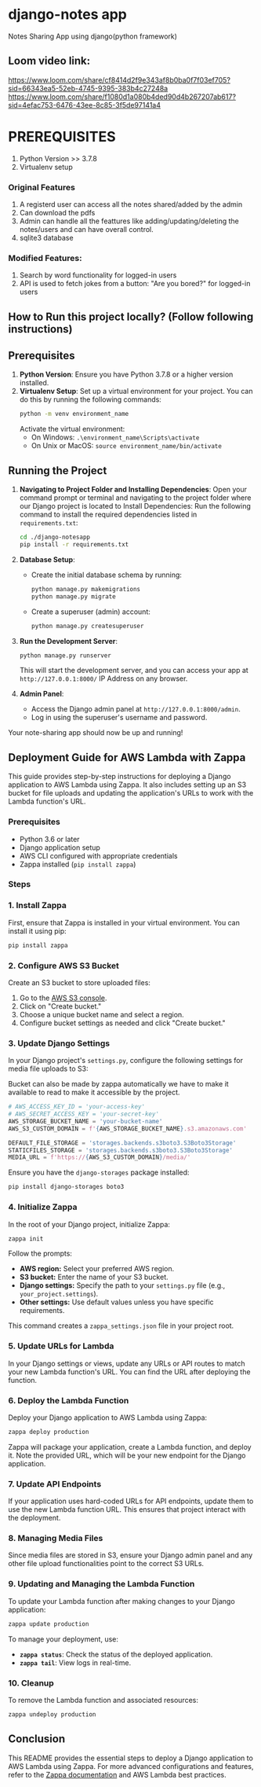 # django-notes app
Notes Sharing App using django(python framework)

## Loom video link:
https://www.loom.com/share/cf8414d2f9e343af8b0ba0f7f03ef705?sid=66343ea5-52eb-4745-9395-383b4c27248a
https://www.loom.com/share/f1080d1a080b4ded90d4b267207ab617?sid=4efac753-6476-43ee-8c85-3f5de97141a4

# PREREQUISITES
1.  Python Version >> 3.7.8
2.  Virtualenv setup
 
### Original Features
1. A registerd user can access all the notes shared/added by the admin
2. Can download the pdfs
3. Admin can handle all the feattures like adding/updating/deleting the notes/users and can have overall control.
5. sqlite3 database

### Modified Features:
1. Search by word functionality for logged-in users
2. API is used to fetch jokes from a button: "Are you bored?" for logged-in users

## How to Run this project locally? (Follow following instructions)

<!-- ## Virtualenv Setup
1.    <code>python -m install virtualenv</code> or <code>pip install virtualenv</code> 
&nbsp;
3.    <code>virtualenv (environment_name)</code>
&nbsp;
5.    <code>.\(environment_name)\Scripts\activate</code> or On Unix or MacOS: <code>source (environment_name)/bin/activate</code>
&nbsp; -->

<!-- ## Run Project
1.  First Locate to project folder in cmd with virtual environment running
&nbsp;
2.  <code>cd ./django-notesapp</code> then <code>pip install -r requirements.txt</code>
&nbsp;
3.  <code>python manage.py makemigrations</code>
&nbsp;
4.  <code>python manage.py migrate</code>
&nbsp;
5.  <code>python manage.py createsuperuser</code>
&nbsp;
6.  <code>python manage.py runserver</code> -->


<!-- Paste this <code>127.0.0.1:8000</code> IP Address on any browser and it will start.

<code>127.0.0.1:8000/admin</code> and enter your superuser's username/pass for django admin panel access -->


## Prerequisites
1. **Python Version**: Ensure you have Python 3.7.8 or a higher version installed.
2. **Virtualenv Setup**: Set up a virtual environment for your project. You can do this by running the following commands:
    ```bash
    python -m venv environment_name
    ```
    Activate the virtual environment:
    - On Windows: `.\environment_name\Scripts\activate`
    - On Unix or MacOS: `source environment_name/bin/activate`

## Running the Project
1. **Navigating to Project Folder and Installing Dependencies**: Open your command prompt or terminal and navigating to the project folder where our Django project is located to Install Dependencies: Run the following command to install the required dependencies listed in `requirements.txt`:
    ```bash
    cd ./django-notesapp
    pip install -r requirements.txt
    ```
2. **Database Setup**:
    - Create the initial database schema by running:
        ```bash
        python manage.py makemigrations
        python manage.py migrate
        ```
    - Create a superuser (admin) account:
        ```bash
        python manage.py createsuperuser
        ```
3. **Run the Development Server**:
    ```bash
    python manage.py runserver
    ```
    This will start the development server, and you can access your app at `http://127.0.0.1:8000/` IP Address on any browser.

4. **Admin Panel**:
    - Access the Django admin panel at `http://127.0.0.1:8000/admin`.
    - Log in using the superuser's username and password.

Your note-sharing app should now be up and running!

## Deployment Guide for AWS Lambda with Zappa

This guide provides step-by-step instructions for deploying a Django application to AWS Lambda using Zappa. It also includes setting up an S3 bucket for file uploads and updating the application's URLs to work with the Lambda function's URL.

### Prerequisites

- Python 3.6 or later
- Django application setup
- AWS CLI configured with appropriate credentials
- Zappa installed (`pip install zappa`)

### Steps

### 1. Install Zappa

First, ensure that Zappa is installed in your virtual environment. You can install it using pip:

```bash
pip install zappa
```

### 2. Configure AWS S3 Bucket

Create an S3 bucket to store uploaded files:

1. Go to the [AWS S3 console](https://console.aws.amazon.com/s3/).
2. Click on "Create bucket."
3. Choose a unique bucket name and select a region.
4. Configure bucket settings as needed and click "Create bucket."

### 3. Update Django Settings

In your Django project's `settings.py`, configure the following settings for media file uploads to S3:

Bucket can also be made by zappa automatically we have to make it available to read to make it accessible by the project.

```python
# AWS_ACCESS_KEY_ID = 'your-access-key'
# AWS_SECRET_ACCESS_KEY = 'your-secret-key'
AWS_STORAGE_BUCKET_NAME = 'your-bucket-name'
AWS_S3_CUSTOM_DOMAIN = f'{AWS_STORAGE_BUCKET_NAME}.s3.amazonaws.com'

DEFAULT_FILE_STORAGE = 'storages.backends.s3boto3.S3Boto3Storage'
STATICFILES_STORAGE = 'storages.backends.s3boto3.S3Boto3Storage'
MEDIA_URL = f'https://{AWS_S3_CUSTOM_DOMAIN}/media/'
```

Ensure you have the `django-storages` package installed:

```bash
pip install django-storages boto3
```

### 4. Initialize Zappa

In the root of your Django project, initialize Zappa:

```bash
zappa init
```

Follow the prompts:

- **AWS region:** Select your preferred AWS region.
- **S3 bucket:** Enter the name of your S3 bucket.
- **Django settings:** Specify the path to your `settings.py` file (e.g., `your_project.settings`).
- **Other settings:** Use default values unless you have specific requirements.

This command creates a `zappa_settings.json` file in your project root.

### 5. Update URLs for Lambda

In your Django settings or views, update any URLs or API routes to match your new Lambda function's URL. You can find the URL after deploying the function.

### 6. Deploy the Lambda Function

Deploy your Django application to AWS Lambda using Zappa:

```bash
zappa deploy production
```

Zappa will package your application, create a Lambda function, and deploy it. Note the provided URL, which will be your new endpoint for the Django application.

### 7. Update API Endpoints

If your application uses hard-coded URLs for API endpoints, update them to use the new Lambda function URL. This ensures that project interact with the deployment.

### 8. Managing Media Files

Since media files are stored in S3, ensure your Django admin panel and any other file upload functionalities point to the correct S3 URLs.

### 9. Updating and Managing the Lambda Function

To update your Lambda function after making changes to your Django application:

```bash
zappa update production
```

To manage your deployment, use:

- **`zappa status`**: Check the status of the deployed application.
- **`zappa tail`**: View logs in real-time.

### 10. Cleanup

To remove the Lambda function and associated resources:

```bash
zappa undeploy production
```

## Conclusion

This README provides the essential steps to deploy a Django application to AWS Lambda using Zappa. For more advanced configurations and features, refer to the [Zappa documentation](https://github.com/Miserlou/Zappa) and AWS Lambda best practices.
